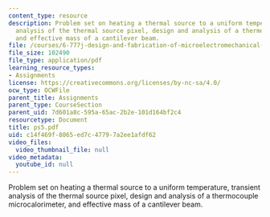 ```yaml
---
content_type: resource
description: Problem set on heating a thermal source to a uniform temperature, transient
  analysis of the thermal source pixel, design and analysis of a thermocouple microcalorimeter,
  and effective mass of a cantilever beam.
file: /courses/6-777j-design-and-fabrication-of-microelectromechanical-devices-spring-2007/c14f469f8065ed7c47797a2ee1afdf62_ps5.pdf
file_size: 102490
file_type: application/pdf
learning_resource_types:
- Assignments
license: https://creativecommons.org/licenses/by-nc-sa/4.0/
ocw_type: OCWFile
parent_title: Assignments
parent_type: CourseSection
parent_uid: 7d601a8c-595a-65ac-2b2e-101d164bf2c4
resourcetype: Document
title: ps5.pdf
uid: c14f469f-8065-ed7c-4779-7a2ee1afdf62
video_files:
  video_thumbnail_file: null
video_metadata:
  youtube_id: null
---
```

Problem set on heating a thermal source to a uniform temperature, transient analysis of the thermal source pixel, design and analysis of a thermocouple microcalorimeter, and effective mass of a cantilever beam.